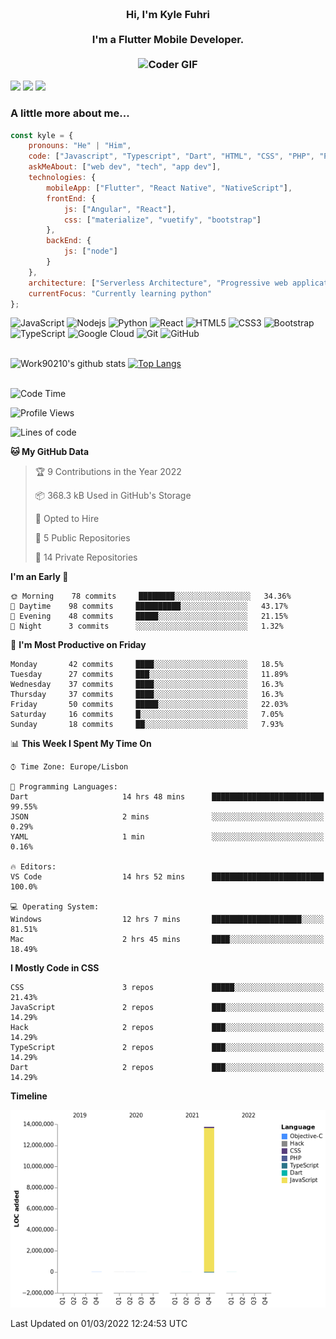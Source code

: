 
<h3 align="center">
  <abc>
    <br />Hi, I'm Kyle Fuhri<br />
    <br />
    I'm a Flutter Mobile Developer. <br />
    <br />
    <img
      src="https://media.giphy.com/media/SWoSkN6DxTszqIKEqv/giphy.gif"
      alt="Coder GIF"
      width="500"
      height="400"
    />
  </abc>
</h3>
<img src="https://img.shields.io/badge/Flutter%20-%2302569B.svg?&style=for-the-badge&logo=Flutter&logoColor=white" />
<img src="https://img.shields.io/badge/angular%20-%23DD0031.svg?&style=for-the-badge&logo=angular&logoColor=white"/>
<img src="https://img.shields.io/badge/react%20-%2320232a.svg?&style=for-the-badge&logo=react&logoColor=%2361DAFB"/>

<h3>A little more about me...  </h3>

```javascript
const kyle = {
    pronouns: "He" | "Him",
    code: ["Javascript", "Typescript", "Dart", "HTML", "CSS", "PHP", "Python"],
    askMeAbout: ["web dev", "tech", "app dev"],
    technologies: {
        mobileApp: ["Flutter", "React Native", "NativeScript"],
        frontEnd: {
            js: ["Angular", "React"],
            css: ["materialize", "vuetify", "bootstrap"]
        },
        backEnd: {
            js: ["node"]
        }
    },
    architecture: ["Serverless Architecture", "Progressive web applications", "Single page applications"],
    currentFocus: "Currently learning python"
};
```

![JavaScript](https://img.shields.io/badge/-JavaScript-black?style=flat-square&logo=javascript)
![Nodejs](https://img.shields.io/badge/-Nodejs-black?style=flat-square&logo=Node.js)
![Python](https://img.shields.io/badge/-Python-black?style=flat-square&logo=Python)
![React](https://img.shields.io/badge/-React-black?style=flat-square&logo=react)
![HTML5](https://img.shields.io/badge/-HTML5-E34F26?style=flat-square&logo=html5&logoColor=white)
![CSS3](https://img.shields.io/badge/-CSS3-1572B6?style=flat-square&logo=css3)
![Bootstrap](https://img.shields.io/badge/-Bootstrap-563D7C?style=flat-square&logo=bootstrap)
![TypeScript](https://img.shields.io/badge/-TypeScript-007ACC?style=flat-square&logo=typescript)
![Google Cloud](https://img.shields.io/badge/Google%20Cloud-black?style=flat-square&logo=google-cloud)
![Git](https://img.shields.io/badge/-Git-black?style=flat-square&logo=git)
![GitHub](https://img.shields.io/badge/-GitHub-181717?style=flat-square&logo=github)
</br>
</br>


![Work90210's github stats](https://github-readme-stats.vercel.app/api?username=work90210)
[![Top Langs](https://github-readme-stats.vercel.app/api/top-langs/?username=work90210)](https://github.com/work90210/github-readme-stats)
</br>
</br>
<!--START_SECTION:waka-->
![Code Time](http://img.shields.io/badge/Code%20Time-521%20hrs%2059%20mins-blue)

![Profile Views](http://img.shields.io/badge/Profile%20Views-1-blue)

![Lines of code](https://img.shields.io/badge/From%20Hello%20World%20I%27ve%20Written-14%20Million%20lines%20of%20code-blue)

**🐱 My GitHub Data** 

> 🏆 9 Contributions in the Year 2022
 > 
> 📦 368.3 kB Used in GitHub's Storage 
 > 
> 💼 Opted to Hire
 > 
> 📜 5 Public Repositories 
 > 
> 🔑 14 Private Repositories  
 > 
**I'm an Early 🐤** 

```text
🌞 Morning    78 commits     ████████░░░░░░░░░░░░░░░░░   34.36% 
🌆 Daytime    98 commits     ██████████░░░░░░░░░░░░░░░   43.17% 
🌃 Evening    48 commits     █████░░░░░░░░░░░░░░░░░░░░   21.15% 
🌙 Night      3 commits      ░░░░░░░░░░░░░░░░░░░░░░░░░   1.32%

```
📅 **I'm Most Productive on Friday** 

```text
Monday       42 commits     ████░░░░░░░░░░░░░░░░░░░░░   18.5% 
Tuesday      27 commits     ███░░░░░░░░░░░░░░░░░░░░░░   11.89% 
Wednesday    37 commits     ████░░░░░░░░░░░░░░░░░░░░░   16.3% 
Thursday     37 commits     ████░░░░░░░░░░░░░░░░░░░░░   16.3% 
Friday       50 commits     █████░░░░░░░░░░░░░░░░░░░░   22.03% 
Saturday     16 commits     █░░░░░░░░░░░░░░░░░░░░░░░░   7.05% 
Sunday       18 commits     ██░░░░░░░░░░░░░░░░░░░░░░░   7.93%

```


📊 **This Week I Spent My Time On** 

```text
⌚︎ Time Zone: Europe/Lisbon

💬 Programming Languages: 
Dart                     14 hrs 48 mins      █████████████████████████   99.55% 
JSON                     2 mins              ░░░░░░░░░░░░░░░░░░░░░░░░░   0.29% 
YAML                     1 min               ░░░░░░░░░░░░░░░░░░░░░░░░░   0.16%

🔥 Editors: 
VS Code                  14 hrs 52 mins      █████████████████████████   100.0%

💻 Operating System: 
Windows                  12 hrs 7 mins       ████████████████████░░░░░   81.51% 
Mac                      2 hrs 45 mins       ████░░░░░░░░░░░░░░░░░░░░░   18.49%

```

**I Mostly Code in CSS** 

```text
CSS                      3 repos             █████░░░░░░░░░░░░░░░░░░░░   21.43% 
JavaScript               2 repos             ███░░░░░░░░░░░░░░░░░░░░░░   14.29% 
Hack                     2 repos             ███░░░░░░░░░░░░░░░░░░░░░░   14.29% 
TypeScript               2 repos             ███░░░░░░░░░░░░░░░░░░░░░░   14.29% 
Dart                     2 repos             ███░░░░░░░░░░░░░░░░░░░░░░   14.29%

```


**Timeline**

![Chart not found](https://raw.githubusercontent.com/Work90210/Work90210/main/charts/bar_graph.png) 


 Last Updated on 01/03/2022 12:24:53 UTC
<!--END_SECTION:waka-->
